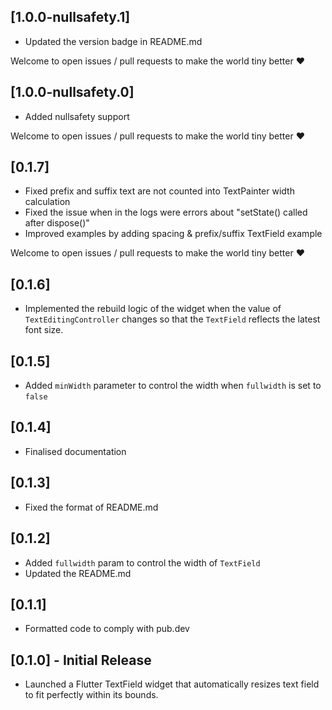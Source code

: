 ## [1.0.0-nullsafety.1]

* Updated the version badge in README.md

Welcome to open issues / pull requests to make the world tiny better ❤️

## [1.0.0-nullsafety.0]

* Added nullsafety support

Welcome to open issues / pull requests to make the world tiny better ❤️

## [0.1.7]

* Fixed prefix and suffix text are not counted into TextPainter width calculation
* Fixed the issue when in the logs were errors about "setState() called after dispose()"
* Improved examples by adding spacing & prefix/suffix TextField example

Welcome to open issues / pull requests to make the world tiny better ❤️


## [0.1.6]

* Implemented the rebuild logic of the widget when the value of `TextEditingController` changes so that the `TextField` reflects the latest font size.

## [0.1.5]

* Added `minWidth` parameter to control the width when `fullwidth` is set to `false` 

## [0.1.4]

* Finalised documentation

## [0.1.3]

* Fixed the format of README.md

## [0.1.2]

* Added `fullwidth` param to control the width of `TextField`
* Updated the README.md

## [0.1.1]

* Formatted code to comply with pub.dev

## [0.1.0] - Initial Release

* Launched a Flutter TextField widget that automatically resizes text field to fit perfectly within its bounds.